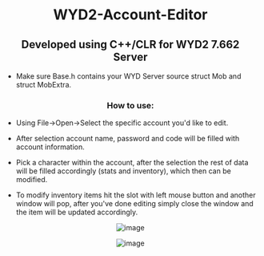
<h1 align="center">
WYD2-Account-Editor
</h1>
<h2 align="center">
Developed using C++/CLR for WYD2 7.662 Server
</h2>

* Make sure Base.h contains your WYD Server source struct Mob and struct MobExtra.
<h3 align="center">
How to use:
</h3>

* Using File->Open->Select the specific account you'd like to edit.
* After selection account name, password and code will be filled with account information.
* Pick a character within the account, after the selection the rest of data will be filled
accordingly (stats and inventory), which then can be modified.

* To modify inventory items hit the slot with left mouse button and another window will pop,
after you've done editing simply close the window and the item will be updated accordingly.

<div align="center">
  
![image](https://user-images.githubusercontent.com/39623990/128508425-d8e8ec50-689e-407e-afee-d70ad3d31801.png)

![image](https://user-images.githubusercontent.com/39623990/128508174-323ae14a-67b9-4d7f-8668-a392e6a269e3.png)
</div>

